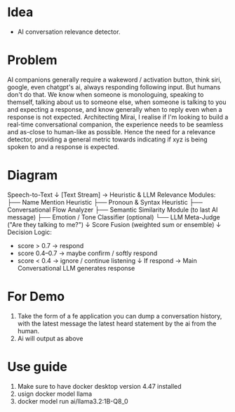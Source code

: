 # Idea
- AI conversation relevance detector. 

# Problem
AI companions generally require a wakeword / activation button, think siri, google, even chatgpt's ai, always responding following input. But humans don't do that. We know when someone is monologuing, speaking to themself, talking about us
to someone else, when someone is talking to you and expecting a response, and know
generally when to reply even when a response is not expected. Architecting Mirai, 
I realise if I'm looking to build a real-time conversational companion, the experience needs to be seamless and as-close to human-like as possible. Hence
the need for a relevance detector, providing a general metric towards indicating if xyz is being spoken to and a response is expected. 

# Diagram
Speech-to-Text
       ↓
[Text Stream] → Heuristic & LLM Relevance Modules:
       ├── Name Mention Heuristic
       ├── Pronoun & Syntax Heuristic
       ├── Conversational Flow Analyzer
       ├── Semantic Similarity Module (to last AI message)
       ├── Emotion / Tone Classifier (optional)
       └── LLM Meta-Judge ("Are they talking to me?")
       ↓
Score Fusion (weighted sum or ensemble)
       ↓
Decision Logic:
  - score > 0.7 → respond
  - score 0.4–0.7 → maybe confirm / softly respond
  - score < 0.4 → ignore / continue listening
       ↓
If respond → Main Conversational LLM generates response

# For Demo
1) Take the form of a fe application you can dump a conversation history, with the latest message the latest heard statement by the ai from the human. 
2) Ai will output as above

# Use guide
1) Make sure to have docker desktop version 4.47 installed
2) usign docker model llama
3) docker model run ai/llama3.2:1B-Q8_0
